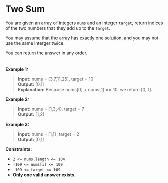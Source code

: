 # Two Sum

You are given an array of integers ``nums`` and an integer ``target``, return indices of the two numbers that they add up to the ``target``.

You may assume that the array has exactly one solution, and you may not use the same interger twice.

You can return the answer in any order.
\
\
\
**Example 1:**

>**Input:** nums = [3,7,11,25], target = 10\
>**Output:** [0,1]\
>**Explanation:** Because nums[0] + nums[1] == 10, we return [0, 1].


**Example 2:**

>**Input:** nums = [1,3,4], target = 7\
>**Output:** [1,2]



**Example 3:**

>**Input:** nums = [1,1], target = 2\
>**Output:** [0,1]
 

**Constraints:**

* ``2 <= nums.length <= 104``
* ``-109 <= nums[i] <= 109``
* ``-109 <= target <= 109``
* **Only one valid answer exists.**
